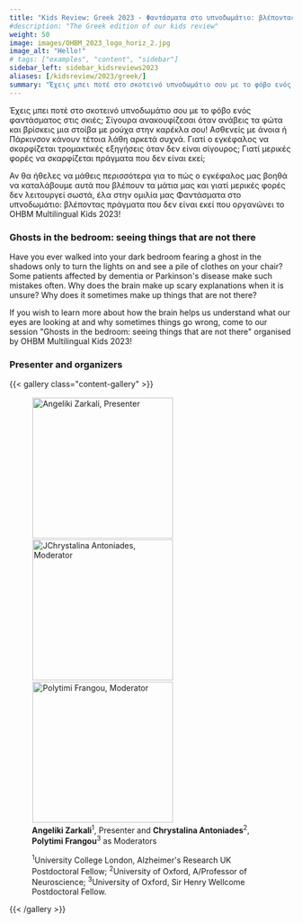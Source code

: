 ```yaml
---
title: "Kids Review: Greek 2023 - Φαντάσματα στο υπνοδωμάτιο: βλέποντας πράγματα που δεν είναι εκεί"
#description: "The Greek edition of our kids review"
weight: 50
image: images/OHBM_2023_logo_horiz_2.jpg
image_alt: "Hello!"
# tags: ["examples", "content", "sidebar"]
sidebar_left: sidebar_kidsreviews2023
aliases: [/kidsreview/2023/greek/]
summary: "Έχεις μπει ποτέ στο σκοτεινό υπνοδωμάτιο σου με το φόβο ενός φαντάσματος στις σκιές; Σίγουρα ανακουφίζεσαι όταν ανάβεις τα φώτα και βρίσκεις μια στοίβα με ρούχα στην καρέκλα σου! Ασθενείς με άνοια ή Πάρκινσον κάνουν τέτοια λάθη αρκετά συχνά. Γιατί ο εγκέφαλος να σκαρφίζεται τρομακτικές εξηγήσεις όταν δεν είναι σίγουρος; Γιατί μερικές φορές να σκαρφίζεται πράγματα που δεν είναι εκεί"
---
```


<!-- ### Φαντάσματα στο υπνοδωμάτιο: βλέποντας πράγματα που δεν είναι εκεί  -->

Έχεις μπει ποτέ στο σκοτεινό υπνοδωμάτιο σου με το φόβο ενός φαντάσματος στις σκιές; Σίγουρα ανακουφίζεσαι όταν ανάβεις τα φώτα και βρίσκεις μια στοίβα με ρούχα στην καρέκλα σου! Ασθενείς με άνοια ή Πάρκινσον κάνουν τέτοια λάθη αρκετά συχνά. Γιατί ο εγκέφαλος να σκαρφίζεται τρομακτικές εξηγήσεις όταν δεν είναι σίγουρος; Γιατί μερικές φορές να σκαρφίζεται πράγματα που δεν είναι εκεί;  
  
Αν θα ήθελες να μάθεις περισσότερα για το πώς ο εγκέφαλος μας βοηθά να καταλάβουμε αυτά που βλέπουν τα μάτια μας και γιατί μερικές φορές δεν λειτουργεί σωστά, έλα στην ομιλία μας Φαντάσματα στο υπνοδωμάτιο: βλέποντας πράγματα που δεν είναι εκεί που οργανώνει το OHBM Multilingual Kids 2023! 

### Ghosts in the bedroom: seeing things that are not there 

Have you ever walked into your dark bedroom fearing a ghost in the shadows only to turn the lights on and see a pile of clothes on your chair? Some patients affected by dementia or Parkinson's disease make such mistakes often. Why does the brain make up scary explanations when it is unsure? Why does it sometimes make up things that are not there?  
  
If you wish to learn more about how the brain helps us understand what our eyes are looking at and why sometimes things go wrong, come to our session "Ghosts in the bedroom: seeing things that are not there" organised by OHBM Multilingual Kids 2023! 

### Presenter and organizers

{{< gallery class="content-gallery" >}}
    <figure>
            <img style="margin: 0.1em 0.1em 0.1em 0.1em" src="/images/OHBM2023/kidsreview_2023/greek/AZarkali.jpeg" alt="Angeliki Zarkali, Presenter" width="250">
            <img style="margin: 0.1em 0.1em 0.1em 0.1em" src="/images/OHBM2023/kidsreview_2023/greek/CAntoniades.jpeg" alt="JChrystalina Antoniades, Moderator" width="250">
            <img style="margin: 0.1em 0.1em 0.1em 0.1em" src="/images/OHBM2023/kidsreview_2023/greek/PFrangou.jpeg" alt="Polytimi Frangou, Moderator" width="250">
        <figcaption>
            <b>Angeliki Zarkali</b><sup>1</sup>, Presenter and <b>Chrystalina Antoniades</b><sup>2</sup>, <b>Polytimi Frangou</b><sup>3</sup> as Moderators
            <span style="font-size: 14px">
                <p><sup>1</sup>University College London, Alzheimer's Research UK Postdoctoral Fellow; <sup>2</sup>University of Oxford, A/Professor of Neuroscience; <sup>3</sup>University of Oxford, Sir Henry Wellcome Postdoctoral Fellow.</p>
            </span>
        </figcaption>
    </figure>
{{< /gallery >}}


<!-- Youtube link, example https://www.youtube.com/watch?v=w7Ft2ymGmfc
{{< youtube w7Ft2ymGmfc >}}-->

